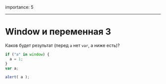 importance: 5

---

# Window и переменная 3

Каков будет результат (перед `a` нет `var`, а ниже есть)?

```js
if ("a" in window) {
  a = 1;
}
var a;

alert( a );
```

